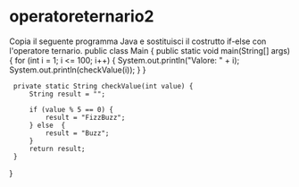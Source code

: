 # operatoreternario2
Copia il seguente programma Java e sostituisci il costrutto if-else con l'operatore ternario.
 public class Main {
     public static void main(String[] args) {
         for (int i = 1; i <= 100; i++) {
             System.out.println("Valore: " + i);
             System.out.println(checkValue(i));
         }
     }

     private static String checkValue(int value) {
         String result = "";

         if (value % 5 == 0) {
             result = "FizzBuzz";
         } else  {
             result = "Buzz";
         }
         return result;
     }
 }
